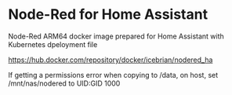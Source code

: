 # Node-Red for Home Assistant
Node-Red ARM64 docker image prepared for Home Assistant with Kubernetes dpeloyment file

https://hub.docker.com/repository/docker/icebrian/nodered_ha

If getting a permissions error when copying to /data, on host, set /mnt/nas/nodered to UID:GID 1000

